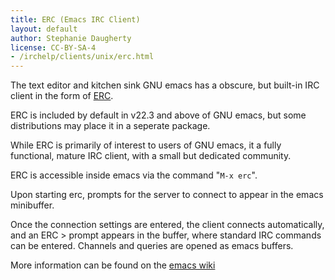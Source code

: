 ```yaml
---
title: ERC (Emacs IRC Client)
layout: default
author: Stephanie Daugherty
license: CC-BY-SA-4
- /irchelp/clients/unix/erc.html
---
```


The text editor and kitchen sink GNU emacs has a obscure, but built-in IRC client in the form of [ERC](http://www.gnu.org/software/emacs/manual/html_mono/erc.html).

ERC is included by default in v22.3 and above of GNU emacs, but some distributions may place it in a seperate package.

While ERC is primarily of interest to users of GNU emacs, it a fully functional, mature IRC client, with a small but dedicated community.

ERC is accessible inside emacs via the command "`M-x erc`".

Upon starting erc, prompts for the server to connect to appear in the emacs minibuffer.

Once the connection settings are entered, the client connects automatically, and an ERC > prompt appears in the buffer, where standard IRC commands can be entered. Channels and queries are opened as emacs buffers.


More information can be found on the [emacs wiki](http://www.emacswiki.org/cgi-bin/wiki/ERC)
